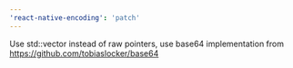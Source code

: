 ```yaml
---
'react-native-encoding': 'patch'
---
```


Use std::vector instead of raw pointers, use base64 implementation from https://github.com/tobiaslocker/base64
